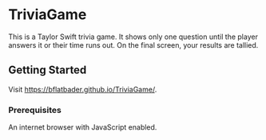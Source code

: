 # TriviaGame
This is a Taylor Swift trivia game. It shows only one question until the player answers it or their time runs out. On the final screen, your results are tallied.

## Getting Started
Visit https://bflatbader.github.io/TriviaGame/.

### Prerequisites
An internet browser with JavaScript enabled.